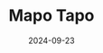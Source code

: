 ---  
layout: startup_page  
title: "Mapo Tapo"  
id: "mapotapo.com"  
permalink: "/mapotapomapotapo.com09232024/"  
website: "https://www.mapotapo.com/"  
funding_round: "Seed"  
funding_amount: "€1.15M"  
investors: "Zest, VeniSia, Banca Finint, Invitalia, Ministry of Tourism, Intesa Sanpaolo, Intesa Sanpaolo Innovation Center, Human Company, Italian School of Hospitality"  
about: "Mapo Tapo is an Italian traveltech startup connecting outdoor sports enthusiasts with certified guides for booking trips and finding adventure companions. Its platform focuses on providing high-quality, curated experiences with a strong emphasis on the professionalism of local guides. The company offers a wide range of activities, from climbing trips across Europe to various experiences worldwide."  
markets: "Traveltech, Outdoor Sports, Information Services, Outdoors, Sports, Travel"  
hq: "Milan, Lombardia, Italy"  
founded_year: "2020"  
linkedin: "https://it.linkedin.com/company/mapotapo"  
twitter: ""  
instagram: ""  
facebook: "https://www.facebook.com/mapotapo/"  
crunchbase: "https://www.crunchbase.com/organization/mapo-tapo"  
pitchbook: ""  

date_display: "23-Sep-2024"  
date: "2024-09-23"

# SEO Optimization  
meta_title: "Mapo Tapo - Seed Funding (€1.15M)"  
meta_description: "Mapo Tapo, Mapo Tapo is an Italian traveltech startup connecting outdoor sports enthusiasts with certified guides for booking trips and finding adventure compani..."  
meta_keywords: "Mapo Tapo, Traveltech, Outdoor Sports, Information Services, Outdoors, Sports, Travel, Seed funding"  
canonical_url: "https://startup.projectstartups.com/mapotapomapotapo.com09232024/"  
---